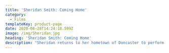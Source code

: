 ```yaml
---
title: 'Sheridan Smith: Coming Home'
category:
  - Films
templateKey: product-page
date: 2020-08-28T14:24:18.599Z
image: /img/Sheridan.jpg
heading: 'Sheridan Smith: Coming Home'
description: "Sheridan returns to her hometown of Doncaster to perform an emotional one-off gig on the stage where she sang as a child with her parents.\t\t\t\t\t\t\t\t"
---
```


